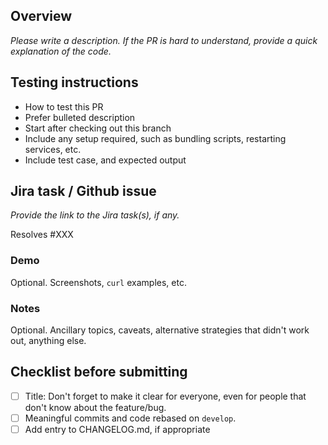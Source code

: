 ## Overview

_Please write a description. If the PR is hard to understand, provide a quick explanation of the code._

## Testing instructions
 * How to test this PR
 * Prefer bulleted description
 * Start after checking out this branch
 * Include any setup required, such as bundling scripts, restarting services, etc.
 * Include test case, and expected output

## Jira task / Github issue
_Provide the link to the Jira task(s), if any._

Resolves #XXX

### Demo

Optional. Screenshots, `curl` examples, etc.


### Notes

Optional. Ancillary topics, caveats, alternative strategies that didn't work out, anything else.


## Checklist before submitting
- [ ] Title: Don't forget to make it clear for everyone, even for people that don't know about the feature/bug.
- [ ] Meaningful commits and code rebased on `develop`.
- [ ] Add entry to CHANGELOG.md, if appropriate
